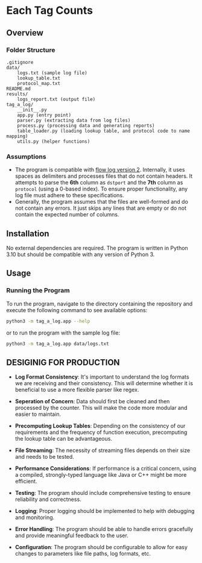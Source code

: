 # Each Tag Counts
## Overview
### Folder Structure

```
.gitignore
data/
    logs.txt (sample log file)
    lookup_table.txt 
    protocol_map.txt 
README.md
results/
    logs_report.txt (output file)
tag_a_log/
    __init__.py
    app.py (entry point)
    parser.py (extracting data from log files)
    process.py (processing data and generating reports)
    table_loader.py (loading lookup table, and protocol code to name mapping)
    utils.py (helper functions)
```

### Assumptions
- The program is compatible with [flow log version 2](https://docs.aws.amazon.com/vpc/latest/userguide/flow-log-records.html). Internally, it uses spaces as delimiters and processes files that do not contain headers. It attempts to parse the **6th** column as `dstport` and the **7th** column as `protocol` (using a 0-based index). To ensure proper functionality, any log file must adhere to these specifications.
- Generally, the program assumes that the files are well-formed and do not contain any errors. It just skips any lines that are empty or do not contain the expected number of columns.

## Installation

No external dependencies are required. The program is written in Python 3.10 but should be compatible with any version of Python 3.

## Usage

### Running the Program
To run the program, navigate to the directory containing the repository and execute the following command to see available options:

```bash
python3 -m tag_a_log.app --help
```

or to run the program with the sample log file:

```bash
python3 -m tag_a_log.app data/logs.txt
```


## DESIGINIG FOR PRODUCTION

- **Log Format Consistency**: It's important to understand the log formats we are receiving and their consistency. This will determine whether it is beneficial to use a more flexible parser like regex.

- **Seperation of Concern**: Data should first be cleaned and then processed by the counter. This will make the code more modular and easier to maintain.

- **Precomputing Lookup Tables**: Depending on the consistency of our requirements and the frequency of function execution, precomputing the lookup table can be advantageous.

- **File Streaming**: The necessity of streaming files depends on their size and needs to be tested.

- **Performance Considerations**: If performance is a critical concern, using a compiled, strongly-typed language like Java or C++ might be more efficient.

- **Testing**: The program should include comprehensive testing to ensure reliability and correctness.

- **Logging**: Proper logging should be implemented to help with debugging and monitoring.

- **Error Handling**: The program should be able to handle errors gracefully and provide meaningful feedback to the user.

- **Configuration**: The program should be configurable to allow for easy changes to parameters like file paths, log formats, etc.
